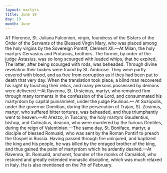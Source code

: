 ```yaml
---
layout: martyrs
title: June 19
day: 19
month: June
---
```

AT Florence, St. Juliana Falconieri, virgin, foundress of the Sisters of the Order of the Servants
of the Blessed Virgin Mary, who was placed among
the holy virgins by the Sovereign Pontitf, Clement
XII.&mdash;At Milan, the holy martyrs Gervasius and
Protasius, brothers. The former, by order of the
judge Astasius, was so long scourged with leaded
whips, that he expired. The latter, after being
scourged with rods, was beheaded. Through divine
revelation their bodies were found by St. Ambrose.
They were partly covered with blood, and as free
from corruption as if they had been put to death
that very day. When the translation took place, a
blind man recovered his sight by touching their
relics, and many persons possessed by demons were
delivered.&mdash;At Ravenna, St. Ursicinus, martyr, who
remained firm through many torments in the confession of the Lord, and consummated his martyrdom
by capital punishment, under the judge Paulinus.&mdash;
At Sozopolis, under the governor Domitian, during
the persecution of Trajan, St. Zosimus, martyr, who
suffered bitter tortures, was beheaded, and thus triumphantly went to heaven.&mdash;At Arezzo, in Tuscany,
the holy martyrs Gaudentius, bishop, and Culmatius,
deacon, who were murdered by the furious Gentiles,
during the reign of Valentinian.&mdash;The same day, St.
Boniface, martyr, a disciple of blessed Romuald,
who was sent by the Roman Pontiif to preach the
Gospel in Russia. Having passed through fire uninjured, and baptized the king and his people, he was
killed by the enraged brother of the king, and thus
gained the palm of martyrdom which he ardently
desired.&mdash;At Ravenna, St. Romuald, anchoret, founder of the monks of Camaldoli, who restored and
greatly extended monastic discipline, which was
much relaxed in Italy. He is also mentioned on the
7th of February.


